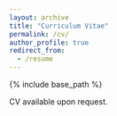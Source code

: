 ```yaml
---
layout: archive
title: "Curriculum Vitae"
permalink: /cv/
author_profile: true
redirect_from:
  - /resume
---
```


{% include base_path %}

CV available upon request.

